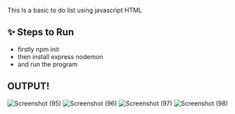 
 This Is a basic to do list using javascript HTML

## ✨  Steps to Run 
-   firstly npm init
-  then install express nodemon
-  and run the program

## OUTPUT!

![Screenshot (95)](https://github.com/Ujjwalmittal03/ToDo-appServer-Assignment/assets/84956325/ef5e6968-254f-481a-8c34-48846a79eb85)
![Screenshot (96)](https://github.com/Ujjwalmittal03/ToDo-appServer-Assignment/assets/84956325/3a4d24e0-a420-4a5f-afd0-3a777e357b44)
![Screenshot (97)](https://github.com/Ujjwalmittal03/ToDo-appServer-Assignment/assets/84956325/4a3d8db3-cbd1-4207-878a-79c4cfebb2f5)
![Screenshot (98)](https://github.com/Ujjwalmittal03/ToDo-appServer-Assignment/assets/84956325/02da94cd-6ee7-4838-b219-71c8974c56a4)
